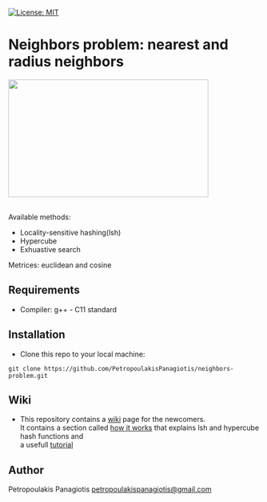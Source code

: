 [![License: MIT](https://img.shields.io/badge/License-MIT-yellow.svg)](https://opensource.org/licenses/MIT)
# Neighbors problem: nearest and radius neighbors
<p align="left">
<img src="https://www.researchgate.net/profile/Saleh_Alaliyat/publication/267953942/figure/fig14/AS:295388776026147@1447437580523/K-nearest-neighbor-algorithm-illustration-The-green-circle-is-the-sample-which-is-to-be.png" width="400px" height="235px"> <br /> <br />
</p>

Available methods: 
* Locality-sensitive hashing(lsh)
* Hypercube
* Exhuastive search <br />

Metrices: euclidean and cosine

## Requirements
* Compiler: g++ - C11 standard

## Installation
* Clone this repo to your local machine: 
```
git clone https://github.com/PetropoulakisPanagiotis/neighbors-problem.git
```
## Wiki
* This repository contains a [wiki](https://github.com/PetropoulakisPanagiotis/neighbors-problem/wiki) page for the newcomers. <br /> It contains a section called [how it works](https://github.com/PetropoulakisPanagiotis/neighbors-problem/wiki/How-it-works) that explains lsh and hypercube hash functions and <br /> a usefull [tutorial](https://github.com/PetropoulakisPanagiotis/neighbors-problem/wiki/Tutorial)

## Author
Petropoulakis Panagiotis petropoulakispanagiotis@gmail.com

